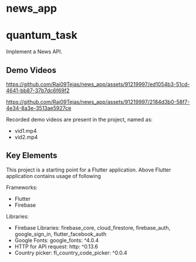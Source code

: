 # news_app
# quantum_task

Implement a News API.

## Demo Videos


https://github.com/Rai09Tejas/news_app/assets/91219997/ed1054b3-51cd-4641-bb87-37b7dc6f69f2



https://github.com/Rai09Tejas/news_app/assets/91219997/2184d3b0-58f7-4e34-8a3e-3513ae5927ce



Recorded demo videos are present in the project, named as:
- vid1.mp4
- vid2.mp4


## Key Elements

This project is a starting point for a Flutter application. Above Flutter application contains usage of following

Frameworks:
- Flutter
- Firebase

Libraries:
- Firebase Libraries: firebase_core, cloud_firestore, firebase_auth, google_sign_in, flutter_facebook_auth
- Google Fonts: google_fonts: ^4.0.4
- HTTP for API request: http: ^0.13.6
- Country picker: fl_country_code_picker: ^0.0.4

